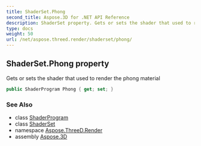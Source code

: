 ```yaml
---
title: ShaderSet.Phong
second_title: Aspose.3D for .NET API Reference
description: ShaderSet property. Gets or sets the shader that used to render the phong material
type: docs
weight: 50
url: /net/aspose.threed.render/shaderset/phong/
---
```

## ShaderSet.Phong property

Gets or sets the shader that used to render the phong material

```csharp
public ShaderProgram Phong { get; set; }
```

### See Also

* class [ShaderProgram](../../shaderprogram/)
* class [ShaderSet](../)
* namespace [Aspose.ThreeD.Render](../../shaderset/)
* assembly [Aspose.3D](../../../)


